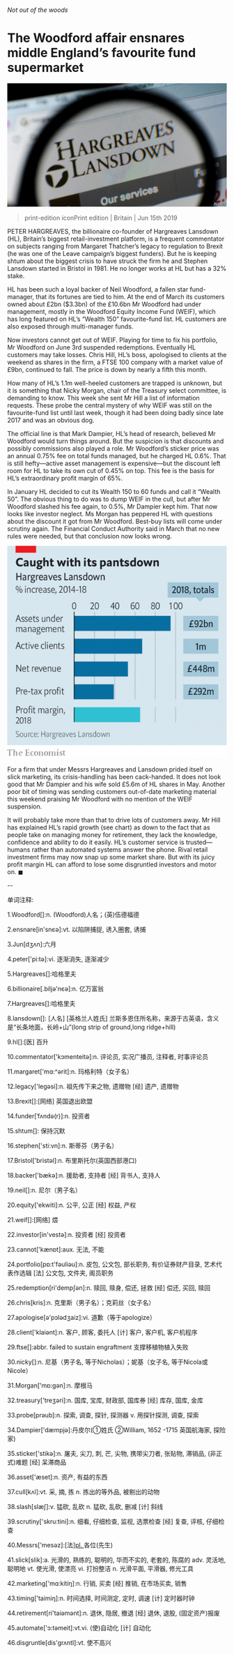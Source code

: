 ###### Not out of the woods

# The Woodford affair ensnares middle England’s favourite fund supermarket 

![image](images/20190615_brp504.jpg) 

> print-edition iconPrint edition | Britain | Jun 15th 2019 

PETER HARGREAVES, the billionaire co-founder of Hargreaves Lansdown (HL), Britain’s biggest retail-investment platform, is a frequent commentator on subjects ranging from Margaret Thatcher’s legacy to regulation to Brexit (he was one of the Leave campaign’s biggest funders). But he is keeping shtum about the biggest crisis to have struck the firm he and Stephen Lansdown started in Bristol in 1981. He no longer works at HL but has a 32% stake. 

HL has been such a loyal backer of Neil Woodford, a fallen star fund-manager, that its fortunes are tied to him. At the end of March its customers owned about £2bn ($3.3bn) of the £10.6bn Mr Woodford had under management, mostly in the Woodford Equity Income Fund (WEIF), which has long featured on HL’s “Wealth 150” favourite-fund list. HL customers are also exposed through multi-manager funds. 

Now investors cannot get out of WEIF. Playing for time to fix his portfolio, Mr Woodford on June 3rd suspended redemptions. Eventually HL customers may take losses. Chris Hill, HL’s boss, apologised to clients at the weekend as shares in the firm, a FTSE 100 company with a market value of £9bn, continued to fall. The price is down by nearly a fifth this month. 

How many of HL’s 1.1m well-heeled customers are trapped is unknown, but it is something that Nicky Morgan, chair of the Treasury select committee, is demanding to know. This week she sent Mr Hill a list of information requests. These probe the central mystery of why WEIF was still on the favourite-fund list until last week, though it had been doing badly since late 2017 and was an obvious dog. 

The official line is that Mark Dampier, HL’s head of research, believed Mr Woodford would turn things around. But the suspicion is that discounts and possibly commissions also played a role. Mr Woodford’s sticker price was an annual 0.75% fee on total funds managed, but he charged HL 0.6%. That is still hefty—active asset management is expensive—but the discount left room for HL to take its own cut of 0.45% on top. This fee is the basis for HL’s extraordinary profit margin of 65%. 

In January HL decided to cut its Wealth 150 to 60 funds and call it “Wealth 50”. The obvious thing to do was to dump WEIF in the cull, but after Mr Woodford slashed his fee again, to 0.5%, Mr Dampier kept him. That now looks like investor neglect. Ms Morgan has peppered HL with questions about the discount it got from Mr Woodford. Best-buy lists will come under scrutiny again. The Financial Conduct Authority said in March that no new rules were needed, but that conclusion now looks wrong. 

![image](images/20190615_BRC258.png) 

For a firm that under Messrs Hargreaves and Lansdown prided itself on slick marketing, its crisis-handling has been cack-handed. It does not look good that Mr Dampier and his wife sold £5.6m of HL shares in May. Another poor bit of timing was sending customers out-of-date marketing material this weekend praising Mr Woodford with no mention of the WEIF suspension. 

It will probably take more than that to drive lots of customers away. Mr Hill has explained HL’s rapid growth (see chart) as down to the fact that as people take on managing money for retirement, they lack the knowledge, confidence and ability to do it easily. HL’s customer service is trusted—humans rather than automated systems answer the phone. Rival retail investment firms may now snap up some market share. But with its juicy profit margin HL can afford to lose some disgruntled investors and motor on. ◼ 

-- 

 单词注释:

1.Woodford[]:n. (Woodford)人名；(英)伍德福德 

2.ensnare[in'snєә]:vt. 以陷阱捕捉, 诱入圈套, 诱捕 

3.Jun[dʒʌn]:六月 

4.peter['pi:tә]:vi. 逐渐消失, 逐渐减少 

5.Hargreaves[]:哈格里夫 

6.billionaire[.biljә'nєә]:n. 亿万富翁 

7.Hargreaves[]:哈格里夫 

8.lansdown[]: [人名] [英格兰人姓氏] 兰斯多恩住所名称，来源于古英语，含义是“长条地面，长岭+山”(long strip of ground,long ridge+hill) 

9.hl[]:[医] 百升 

10.commentator['kɔmenteitә]:n. 评论员, 实况广播员, 注释者, 时事评论员 

11.margaret['mɑ:^әrit]:n. 玛格利特（女子名） 

12.legacy['legәsi]:n. 祖先传下来之物, 遗赠物 [经] 遗产, 遗赠物 

13.Brexit[]:[网络] 英国退出欧盟 

14.funder[ˈfʌndə(r)]:n. 投资者 

15.shtum[]: 保持沉默 

16.stephen['sti:vn]:n. 斯蒂芬（男子名） 

17.Bristol['bristәl]:n. 布里斯托尔(英国西部港口) 

18.backer['bækә]:n. 援助者, 支持者 [经] 背书人, 支持人 

19.neil[]:n. 尼尔（男子名） 

20.equity['ekwiti]:n. 公平, 公正 [经] 权益, 产权 

21.weif[]:[网络] 煨 

22.investor[in'vestә]:n. 投资者 [经] 投资者 

23.cannot['kænɒt]:aux. 无法, 不能 

24.portfolio[pɒ:t'fәuliәu]:n. 皮包, 公文包, 部长职务, 有价证券财产目录, 艺术代表作选辑 [法] 公文包, 文件夹, 阁员职务 

25.redemption[ri'dempʃәn]:n. 赎回, 赎身, 偿还, 拯救 [经] 偿还, 买回, 赎回 

26.chris[kris]:n. 克里斯（男子名）；克莉丝（女子名） 

27.apologise[ә'pɔlәdʒaiz]:vi. 道歉（等于apologize） 

28.client['klaiәnt]:n. 客户, 顾客, 委托人 [计] 客户, 客户机, 客户机程序 

29.ftse[]:abbr. failed to sustain engraftment 支撑移植物植入失败 

30.nicky[]:n. 尼基（男子名, 等于Nicholas）；妮基（女子名, 等于Nicola或Nicole） 

31.Morgan['mɒ:gәn]:n. 摩根马 

32.treasury['treʒәri]:n. 国库, 宝库, 财政部, 国库券 [经] 库存, 国库, 金库 

33.probe[prәub]:n. 探索, 调查, 探针, 探测器 v. 用探针探测, 调查, 探索 

34.Dampier['dæmpjә]:丹皮尔(①姓氏 ②William, 1652 -1715 英国航海家, 探险家) 

35.sticker['stikә]:n. 屠夫, 尖刀, 刺, 芒, 尖物, 携带尖刀者, 张贴物, 滞销品, (非正式)难题 [经] 呆滞商品 

36.asset['æset]:n. 资产, 有益的东西 

37.cull[kʌl]:vt. 采, 摘, 拣 n. 拣出的等外品, 被剔出的动物 

38.slash[slæʃ]:v. 猛砍, 乱砍 n. 猛砍, 乱砍, 删减 [计] 斜线 

39.scrutiny['skru:tini]:n. 细看, 仔细检查, 监视, 选票检查 [经] 复查, 评核, 仔细检查 

40.Messrs['mesәz]:[法][pl. ](=Messieurs)各位(先生) 

41.slick[slik]:a. 光滑的, 熟练的, 聪明的, 华而不实的, 老套的, 陈腐的 adv. 灵活地, 聪明地 vt. 使光滑, 使漂亮 vi. 打扮整洁 n. 光滑平面, 平滑器, 修光工具 

42.marketing['mɑ:kitiŋ]:n. 行销, 买卖 [经] 推销, 在市场买卖, 销售 

43.timing['taimiŋ]:n. 时间选择, 时间测定, 定时, 调速 [计] 定时器时钟 

44.retirement[ri'taiәmәnt]:n. 退休, 隐居, 撤退 [经] 退休, 退股, (固定资产)报废 

45.automate['ɔ:tәmeit]:vt.vi. (使)自动化 [计] 自动化 

46.disgruntle[dis'grʌntl]:vt. 使不高兴 


